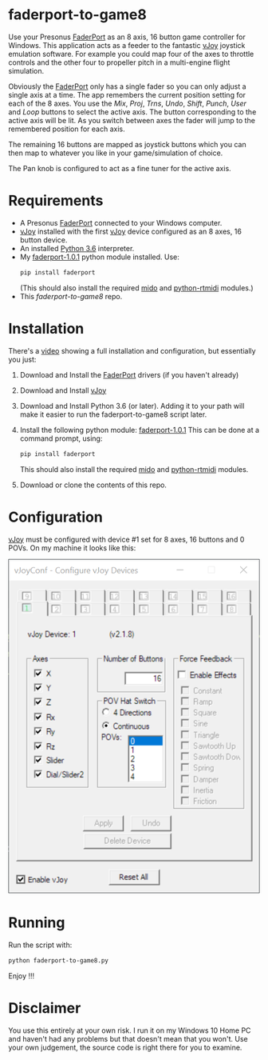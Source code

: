 # faderport-to-game8
Use your Presonus [FaderPort] as an 8 axis, 16 button game controller for
Windows. This application acts as a feeder to the fantastic [vJoy]
joystick emulation software.
For example you could map four of the axes to throttle controls and the
other four to propeller pitch in a multi-engine flight simulation.

Obviously the [FaderPort] only has a single fader so you can only adjust
a single axis at a time. The app remembers the current position setting
for each of the 8 axes. You use the *Mix*, *Proj*, *Trns*, *Undo*, *Shift*,
*Punch*, *User* and *Loop* buttons to select the active axis. The button
corresponding to the active axis will be lit. As you switch between axes
the fader will jump to the remembered position for each axis.

The remaining 16 buttons are mapped as joystick buttons which you can
then map to whatever you like in your game/simulation of choice.

The Pan knob is configured to act as a fine tuner for the active axis.

# Requirements
* A Presonus [FaderPort] connected to your Windows computer.
* [vJoy] installed with the first [vJoy] device configured as an 8 axes,
  16 button device.
* An installed [Python 3.6] interpreter.
* My [faderport-1.0.1] python module installed. Use:
  ```sh
  pip install faderport
  ```
  (This should also install the required [mido] and [python-rtmidi] modules.)
* This *faderport-to-game8* repo.

# Installation
There's a [video](https://youtu.be/0sSXrUWEO40) showing a full installation
and configuration, but essentially you just:
1. Download and Install the [FaderPort] drivers (if you haven't already)
2. Download and Install [vJoy]
3. Download and Install Python 3.6 (or later). Adding it to your path will
   make it easier to run the faderport-to-game8 script later.

4. Install the following python module: [faderport-1.0.1]
   This can be done at a command prompt, using:
   ```sh
   pip install faderport
   ```
   This should also install the required [mido] and [python-rtmidi] modules.
5. Download or clone the contents of this repo.

# Configuration
[vJoy] must be configured with device #1 set for 8 axes, 16 buttons and
0 POVs. On my machine it looks like this:

![Sample vJoy Configuration Image][vJoyConfSampleImg]

# Running
Run the script with:
```sh
python faderport-to-game8.py
```
Enjoy !!!

# Disclaimer
You use this entirely at your own risk.
I run it on my Windows 10 Home PC and haven't had any problems
but that doesn't mean that you won't.
Use your own judgement, the source code is right there for you to examine.

[FaderPort]: https://www.presonus.com/products/faderport
[vJoy]: http://vjoystick.sourceforge.net/site/
[Python 3.6]: https://www.python.org/
[faderport-1.0.1]: https://pypi.org/project/faderport/
[mido]: https://pypi.org/project/mido/
[python-rtmidi]: https://pypi.org/project/python-rtmidi/
[vJoyConfSampleImg]: vJoy-Configuration.png